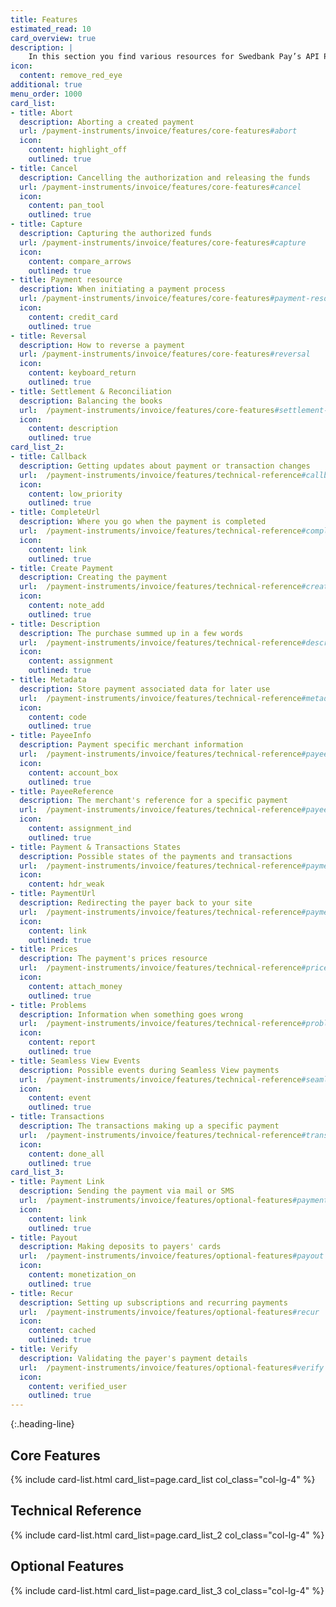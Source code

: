 ```yaml
---
title: Features
estimated_read: 10
card_overview: true
description: |
    In this section you find various resources for Swedbank Pay’s API Platform.
icon:
  content: remove_red_eye
additional: true
menu_order: 1000
card_list: 
- title: Abort
  description: Aborting a created payment
  url: /payment-instruments/invoice/features/core-features#abort
  icon:
    content: highlight_off
    outlined: true
- title: Cancel
  description: Cancelling the authorization and releasing the funds
  url: /payment-instruments/invoice/features/core-features#cancel
  icon:
    content: pan_tool
    outlined: true
- title: Capture
  description: Capturing the authorized funds
  url: /payment-instruments/invoice/features/core-features#capture
  icon:
    content: compare_arrows
    outlined: true
- title: Payment resource
  description: When initiating a payment process
  url: /payment-instruments/invoice/features/core-features#payment-resource
  icon:
    content: credit_card
    outlined: true
- title: Reversal
  description: How to reverse a payment
  url: /payment-instruments/invoice/features/core-features#reversal
  icon:
    content: keyboard_return
    outlined: true
- title: Settlement & Reconciliation
  description: Balancing the books
  url:  /payment-instruments/invoice/features/core-features#settlement-and-reconciliation
  icon:
    content: description
    outlined: true
card_list_2:
- title: Callback
  description: Getting updates about payment or transaction changes
  url:  /payment-instruments/invoice/features/technical-reference#callback
  icon:
    content: low_priority
    outlined: true
- title: CompleteUrl
  description: Where you go when the payment is completed
  url:  /payment-instruments/invoice/features/technical-reference#completeurl
  icon:
    content: link
    outlined: true
- title: Create Payment
  description: Creating the payment
  url:  /payment-instruments/invoice/features/technical-reference#create-payment
  icon:
    content: note_add
    outlined: true
- title: Description
  description: The purchase summed up in a few words
  url:  /payment-instruments/invoice/features/technical-reference#description
  icon:
    content: assignment
    outlined: true
- title: Metadata
  description: Store payment associated data for later use
  url:  /payment-instruments/invoice/features/technical-reference#metadata
  icon:
    content: code
    outlined: true
- title: PayeeInfo
  description: Payment specific merchant information
  url:  /payment-instruments/invoice/features/technical-reference#payeeinfo
  icon:
    content: account_box
    outlined: true
- title: PayeeReference
  description: The merchant's reference for a specific payment
  url:  /payment-instruments/invoice/features/technical-reference#payee-reference
  icon:
    content: assignment_ind
    outlined: true
- title: Payment & Transactions States
  description: Possible states of the payments and transactions
  url:  /payment-instruments/invoice/features/technical-reference#payment-and-transaction-states
  icon:
    content: hdr_weak
- title: PaymentUrl
  description: Redirecting the payer back to your site
  url:  /payment-instruments/invoice/features/technical-reference#payment-url
  icon:
    content: link
    outlined: true
- title: Prices
  description: The payment's prices resource
  url:  /payment-instruments/invoice/features/technical-reference#prices
  icon:
    content: attach_money
    outlined: true
- title: Problems
  description: Information when something goes wrong
  url:  /payment-instruments/invoice/features/technical-reference#problems
  icon:
    content: report
    outlined: true
- title: Seamless View Events
  description: Possible events during Seamless View payments
  url:  /payment-instruments/invoice/features/technical-reference#seamless-view-events
  icon:
    content: event
    outlined: true
- title: Transactions
  description: The transactions making up a specific payment
  url:  /payment-instruments/invoice/features/technical-reference#transactions
  icon:
    content: done_all
    outlined: true
card_list_3: 
- title: Payment Link
  description: Sending the payment via mail or SMS
  url:  /payment-instruments/invoice/features/optional-features#payment-link
  icon:
    content: link
    outlined: true
- title: Payout
  description: Making deposits to payers' cards
  url:  /payment-instruments/invoice/features/optional-features#payout
  icon:
    content: monetization_on
    outlined: true
- title: Recur
  description: Setting up subscriptions and recurring payments
  url:  /payment-instruments/invoice/features/optional-features#recur
  icon:
    content: cached
    outlined: true
- title: Verify
  description: Validating the payer's payment details
  url:  /payment-instruments/invoice/features/optional-features#verify
  icon:
    content: verified_user
    outlined: true
---
```


{:.heading-line}

## Core Features

{% include card-list.html card_list=page.card_list
    col_class="col-lg-4" %}

## Technical Reference

{% include card-list.html card_list=page.card_list_2
    col_class="col-lg-4" %}

## Optional Features

{% include card-list.html card_list=page.card_list_3
    col_class="col-lg-4" %}

[purchase]: #purchase
[user-agent]: https://en.wikipedia.org/wiki/User_agent
[cancel]: /payment-instruments/card/after-payment#cancellations
[capture]: /payment-instruments/card/capture
[callback]: /payment-instruments/card/other-features#callback
[card-badge]: /assets/img/card-badge.png
[dankort-eu]: https://www.dankort.dk/Pages/Dankort-eller-Visa.aspx
[eu-regulation]: https://ec.europa.eu/commission/presscorner/detail/en/MEMO_16_2162
[mcc]: https://en.wikipedia.org/wiki/Merchant_category_code
[price-resource]: /payment-instruments/card/other-features#prices
[redirect]: /payment-instruments/card/redirect
[hosted-view]: /payment-instruments/card/seamless-view
[one-click-payments]: #one-click-payments
[payee-reference]: #payee-reference
[split-settlement]: #split-settlement
[settlement-and-reconciliation]: #settlement-and-reconciliation
[swedbankpay-support]: https://www.swedbankpay.se/support
[recurrence]: #recur
[verify]: #verify
[payout]: #payout
[card-payment]: /assets/img/payments/card-payment.png
